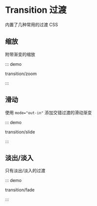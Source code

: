 # Transition 过渡

内置了几种常用的过渡 CSS

## 缩放

附带渐变的缩放

::: demo

transition/zoom

:::

## 滑动

使用 `mode="out-in"` 添加交错过渡的滑动渐变

::: demo

transition/slide

:::

## 淡出/淡入

只有淡出/淡入的过渡

::: demo

transition/fade

:::

<script setup lang="ts">
import TransitionFade from '../examples/transition/fade.vue'
import TransitionZoom from '../examples/transition/zoom.vue'
import TransitionSlide from '../examples/transition/slide.vue'
</script>

<style>
.demo-transition.transition__slide .tu-button {
  margin-right: 12px;
}
</style>